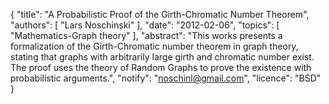 {
    "title": "A Probabilistic Proof of the Girth-Chromatic Number Theorem",
    "authors": [
        "Lars Noschinski"
    ],
    "date": "2012-02-06",
    "topics": [
        "Mathematics-Graph theory"
    ],
    "abstract": "This works presents a formalization of the Girth-Chromatic number theorem in graph theory, stating that graphs with arbitrarily large girth and chromatic number exist. The proof uses the theory of Random Graphs to prove the existence with probabilistic arguments.",
    "notify": "noschinl@gmail.com",
    "licence": "BSD"
}